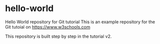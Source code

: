 # hello-world
Hello World repository for Git tutorial
This is an example repository for the Git tutoial on https://www.w3schools.com

This repository is built step by step in the tutorial v2.

